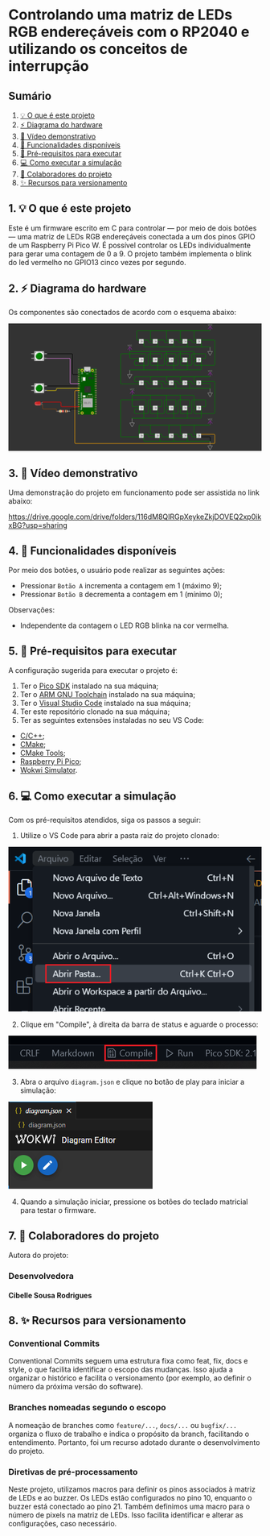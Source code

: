 # Controlando uma matriz de LEDs RGB endereçáveis com o RP2040 e utilizando os conceitos de interrupção

## Sumário

1. [💡 O que é este projeto](#1--o-que-é-este-projeto)
2. [⚡ Diagrama do hardware](#2--diagrama-do-hardware)
3. [🎥 Vídeo demonstrativo](#3--vídeo-demonstrativo)
4. [🔎 Funcionalidades disponíveis](#4--funcionalidades-disponíveis)
5. [🧰 Pré-requisitos para executar](#5--pré-requisitos-para-executar)
6. [💻 Como executar a simulação](#6--como-executar-a-simulação)
7. [👥 Colaboradores do projeto](#7--colaboradores-do-projeto)
8. [✨ Recursos para versionamento](#8--recursos-para-versionamento)

## 1. 💡 O que é este projeto

Este é um firmware escrito em C para controlar — por meio de dois botões — uma matriz de LEDs RGB endereçáveis conectada a um dos pinos GPIO de um Raspberry Pi Pico W. É possível controlar os LEDs individualmente para gerar uma contagem de 0 a 9. O projeto também implementa o blink do led vermelho no GPIO13 cinco vezes por segundo.

## 2. ⚡ Diagrama do hardware

Os componentes são conectados de acordo com o esquema abaixo:

![Diagrama do hardware](assets/diagram.PNG)

## 3. 🎥 Vídeo demonstrativo

Uma demonstração do projeto em funcionamento pode ser assistida no link abaixo:

https://drive.google.com/drive/folders/116dM8QIRGpXeykeZkjDOVEQ2xp0ikxBG?usp=sharing

## 4. 🔎 Funcionalidades disponíveis

Por meio dos botões, o usuário pode realizar as seguintes ações:

- Pressionar `Botão A` incrementa a contagem em 1 (máximo 9);
- Pressionar `Botão B` decrementa a contagem em 1 (mínimo 0);

Observações:

- Independente da contagem o LED RGB blinka na cor vermelha.

## 5. 🧰 Pré-requisitos para executar

A configuração sugerida para executar o projeto é:

1. Ter o [Pico SDK](https://github.com/raspberrypi/pico-sdk) instalado na sua máquina;
2. Ter o [ARM GNU Toolchain](https://developer.arm.com/Tools%20and%20Software/GNU%20Toolchain) instalado na sua máquina;
3. Ter o [Visual Studio Code](https://code.visualstudio.com/download) instalado na sua máquina;
4. Ter este repositório clonado na sua máquina;
5. Ter as seguintes extensões instaladas no seu VS Code:
- [C/C++](https://marketplace.visualstudio.com/items?itemName=ms-vscode.cpptools);
- [CMake](https://marketplace.visualstudio.com/items?itemName=twxs.cmake);
- [CMake Tools](https://marketplace.visualstudio.com/items?itemName=ms-vscode.cmake-tools);
- [Raspberry Pi Pico](https://marketplace.visualstudio.com/items?itemName=raspberry-pi.raspberry-pi-pico);
- [Wokwi Simulator](https://marketplace.visualstudio.com/items?itemName=Wokwi.wokwi-vscode).

## 6. 💻 Como executar a simulação

Com os pré-requisitos atendidos, siga os passos a seguir:

1. Utilize o VS Code para abrir a pasta raiz do projeto clonado:

![Abrir pasta...](assets/open_folder.PNG)

2. Clique em "Compile", à direita da barra de status e aguarde o processo:

![Compile](assets/compile_button.PNG)

3. Abra o arquivo `diagram.json` e clique no botão de play para iniciar a simulação:

![Wokwi Simulator](assets/wokwi_simulator.PNG)

4. Quando a simulação iniciar, pressione os botões do teclado matricial para testar o firmware.

## 7. 👥 Colaboradores do projeto

Autora do projeto:

### Desenvolvedora

#### Cibelle Sousa Rodrigues

## 8. ✨ Recursos para versionamento

### Conventional Commits

Conventional Commits seguem uma estrutura fixa como feat, fix, docs e style, o que facilita identificar o escopo das mudanças. Isso ajuda a organizar o histórico e facilita o versionamento (por exemplo, ao definir o número da próxima versão do software).

### Branches nomeadas segundo o escopo

A nomeação de branches como `feature/...`, `docs/...` ou `bugfix/...` organiza o fluxo de trabalho e indica o propósito da branch, facilitando o entendimento. Portanto, foi um recurso adotado durante o desenvolvimento do projeto.

### Diretivas de pré-processamento

Neste projeto, utilizamos macros para definir os pinos associados à matriz de LEDs e ao buzzer. Os LEDs estão configurados no pino 10, enquanto o buzzer está conectado ao pino 21. Também definimos uma macro para o número de pixels na matriz de LEDs. Isso facilita identificar e alterar as configurações, caso necessário.
